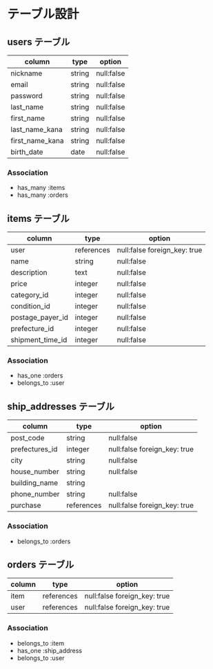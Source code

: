 # テーブル設計

## users テーブル

| column          	| type   	| option     	|
|-----------------	|--------	|------------	|
| nickname        	| string 	| null:false 	|
| email           	| string 	| null:false 	|
| password        	| string 	| null:false 	|
| last_name       	| string 	| null:false 	|
| first_name      	| string 	| null:false 	|
| last_name_kana  	| string 	| null:false 	|
| first_name_kana 	| string 	| null:false 	|
| birth_date      	| date   	| null:false 	|

### Association
- has_many :items
- has_many :orders

## items テーブル

| column           | type       | option                        |
|------------------|------------|-------------------------------|
| user             | references | null:false foreign_key: true  |
| name             | string     | null:false                    |
| description      | text       | null:false                    |
| price            | integer    | null:false                    |
| category_id      | integer    | null:false                    |
| condition_id     | integer    | null:false                    |
| postage_payer_id | integer    | null:false                    |
| prefecture_id    | integer    | null:false                    |
| shipment_time_id | integer    | null:false                    |

### Association
- has_one :orders
- belongs_to :user


## ship_addresses テーブル

| column         | type       | option                        |
|----------------|------------|-------------------------------|
| post_code      | string     | null:false                    |
| prefectures_id | integer    | null:false foreign_key: true  |
| city           | string     | null:false                    |
| house_number   | string     | null:false                    |
| building_name  | string     |                               |
| phone_number   | string     | null:false                    |
| purchase       | references | null:false foreign_key: true  |

### Association
- belongs_to :orders



## orders テーブル

| column | type       | option                        |
|--------|------------|-------------------------------|
| item   | references | null:false foreign_key: true  |
| user   | references | null:false foreign_key: true  |

### Association
- belongs_to :item
- has_one :ship_address
- belongs_to :user

